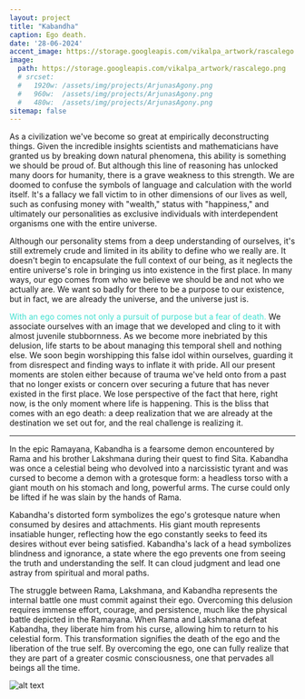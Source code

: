 ```yaml
---
layout: project
title: "Kabandha"
caption: Ego death. 
date: '28-06-2024'
accent_image: https://storage.googleapis.com/vikalpa_artwork/rascalego.png
image: 
  path: https://storage.googleapis.com/vikalpa_artwork/rascalego.png
  # srcset: 
  #   1920w: /assets/img/projects/ArjunasAgony.png
  #   960w:  /assets/img/projects/ArjunasAgony.png
  #   480w:  /assets/img/projects/ArjunasAgony.png
sitemap: false
---
```


As a civilization we've become so great at empirically deconstructing things. Given the incredible insights scientists and mathematicians have granted us by breaking down natural phenomena, this ability is something we should be proud of. But although this line of reasoning has unlocked many doors for humanity, there is a grave weakness to this strength. We are doomed to confuse the symbols of language and calculation with the world itself. It's a fallacy we fall victim to in other dimensions of our lives as well, such as confusing money with "wealth," status with "happiness," and ultimately our personalities as exclusive individuals with interdependent organisms one with the entire universe. 

Although our personality stems from a deep understanding of ourselves, it's still extremely crude and limited in its ability to define who we really are. It doesn't begin to encapsulate the full context of our being, as it neglects the entire universe's role in bringing us into existence in the first place. In many ways, our ego comes from who we believe we should be and not who we actually are. We want so badly for there to be a purpose to our existence, but in fact, we are already the universe, and the universe just is. 

<span style="color:turquoise">With an ego comes not only a pursuit of purpose but a fear of death.</span> We associate ourselves with an image that we developed and cling to it with almost juvenile stubbornness. As we become more inebriated by this delusion, life starts to be about managing this temporal shell and nothing else. We soon begin worshipping this false idol within ourselves, guarding it from disrespect and finding ways to inflate it with pride. All our present moments are stolen either because of trauma we've held onto from a past that no longer exists or concern over securing a future that has never existed in the first place. We lose perspective of the fact that here, right now, is the only moment where life is happening. This is the bliss that comes with an ego death: a deep realization that we are already at the destination we set out for, and the real challenge is realizing it.            

---

In the epic Ramayana, Kabandha is a fearsome demon encountered by Rama and his brother Lakshmana during their quest to find Sita. Kabandha was once a celestial being who devolved into a narcissistic tyrant and was cursed to become a demon with a grotesque form: a headless torso with a giant mouth on his stomach and long, powerful arms. The curse could only be lifted if he was slain by the hands of Rama.  

Kabandha's distorted form symbolizes the ego's grotesque nature when consumed by desires and attachments. His giant mouth represents insatiable hunger, reflecting how the ego constantly seeks to feed its desires without ever being satisfied. Kabandha's lack of a head symbolizes blindness and ignorance, a state where the ego prevents one from seeing the truth and understanding the self. It can cloud judgment and lead one astray from spiritual and moral paths. 

The struggle between Rama, Lakshmana, and Kabandha represents the internal battle one must commit against their ego. Overcoming this delusion requires immense effort, courage, and persistence, much like the physical battle depicted in the Ramayana. When Rama and Lakshmana defeat Kabandha, they liberate him from his curse, allowing him to return to his celestial form. This transformation signifies the death of the ego and the liberation of the true self. By overcoming the ego, one can fully realize that they are part of a greater cosmic consciousness, one that pervades all beings all the time.

![alt text](https://storage.googleapis.com/vikalpa_artwork/rascalego.png)